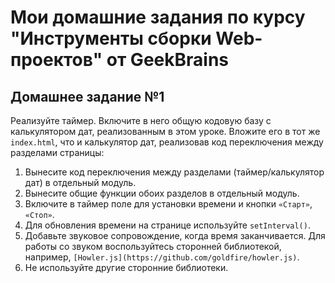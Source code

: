 # Мои домашние задания по курсу "Инструменты сборки Web-проектов" от GeekBrains

## Домашнее задание №1

Реализуйте таймер. Включите в него общую кодовую базу с калькулятором дат, реализованным в этом уроке. Вложите его в тот же `index.html`, что и калькулятор дат, реализовав код переключения между разделами страницы:

1. Вынесите код переключения между разделами (таймер/калькулятор дат) в отдельный модуль.   
2. Вынесите общие функции обоих разделов в отдельный модуль.   
3. Включите в таймер поле для установки времени и кнопки `«Старт»`, `«Стоп»`.   
4. Для обновления времени на странице используйте `setInterval()`.   
5. Добавьте звуковое сопровождение, когда время заканчивается. Для работы со звуком воспользуйтесь сторонней библиотекой, например, `[Howler.js](https://github.com/goldfire/howler.js)`.   
6. Не используйте другие сторонние библиотеки.
